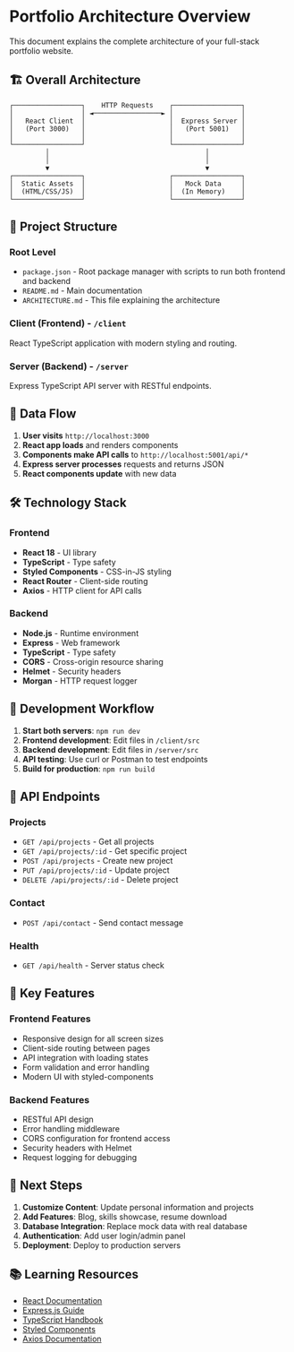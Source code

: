 # Portfolio Architecture Overview

This document explains the complete architecture of your full-stack portfolio website.

## 🏗️ Overall Architecture

```
┌─────────────────┐    HTTP Requests    ┌─────────────────┐
│                 │ ◄─────────────────► │                 │
│   React Client  │                     │  Express Server │
│   (Port 3000)   │                     │   (Port 5001)   │
│                 │                     │                 │
└─────────────────┘                     └─────────────────┘
         │                                       │
         │                                       │
         ▼                                       ▼
┌─────────────────┐                     ┌─────────────────┐
│  Static Assets  │                     │   Mock Data     │
│  (HTML/CSS/JS)  │                     │  (In Memory)    │
└─────────────────┘                     └─────────────────┘
```

## 📁 Project Structure

### Root Level
- `package.json` - Root package manager with scripts to run both frontend and backend
- `README.md` - Main documentation
- `ARCHITECTURE.md` - This file explaining the architecture

### Client (Frontend) - `/client`
React TypeScript application with modern styling and routing.

### Server (Backend) - `/server`
Express TypeScript API server with RESTful endpoints.

## 🔄 Data Flow

1. **User visits** `http://localhost:3000`
2. **React app loads** and renders components
3. **Components make API calls** to `http://localhost:5001/api/*`
4. **Express server processes** requests and returns JSON
5. **React components update** with new data

## 🛠️ Technology Stack

### Frontend
- **React 18** - UI library
- **TypeScript** - Type safety
- **Styled Components** - CSS-in-JS styling
- **React Router** - Client-side routing
- **Axios** - HTTP client for API calls

### Backend
- **Node.js** - Runtime environment
- **Express** - Web framework
- **TypeScript** - Type safety
- **CORS** - Cross-origin resource sharing
- **Helmet** - Security headers
- **Morgan** - HTTP request logger

## 🚀 Development Workflow

1. **Start both servers**: `npm run dev`
2. **Frontend development**: Edit files in `/client/src`
3. **Backend development**: Edit files in `/server/src`
4. **API testing**: Use curl or Postman to test endpoints
5. **Build for production**: `npm run build`

## 📡 API Endpoints

### Projects
- `GET /api/projects` - Get all projects
- `GET /api/projects/:id` - Get specific project
- `POST /api/projects` - Create new project
- `PUT /api/projects/:id` - Update project
- `DELETE /api/projects/:id` - Delete project

### Contact
- `POST /api/contact` - Send contact message

### Health
- `GET /api/health` - Server status check

## 🔧 Key Features

### Frontend Features
- Responsive design for all screen sizes
- Client-side routing between pages
- API integration with loading states
- Form validation and error handling
- Modern UI with styled-components

### Backend Features
- RESTful API design
- Error handling middleware
- CORS configuration for frontend access
- Security headers with Helmet
- Request logging for debugging

## 🎯 Next Steps

1. **Customize Content**: Update personal information and projects
2. **Add Features**: Blog, skills showcase, resume download
3. **Database Integration**: Replace mock data with real database
4. **Authentication**: Add user login/admin panel
5. **Deployment**: Deploy to production servers

## 📚 Learning Resources

- [React Documentation](https://react.dev/)
- [Express.js Guide](https://expressjs.com/)
- [TypeScript Handbook](https://www.typescriptlang.org/docs/)
- [Styled Components](https://styled-components.com/)
- [Axios Documentation](https://axios-http.com/docs/intro)
